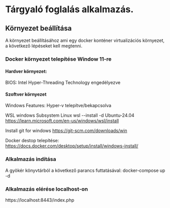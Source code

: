 # Tárgyaló foglalás alkalmazás.

## Környezet beállítása
A környezet beállításához ami egy docker konténer virtualizációs környezet, a következő lépéseket kell megtenni.

### Docker környezet telepítése Window 11-re
#### Hardver környezet:
BIOS:
Intel Hyper-Threading Technology engedélyezve
#### Szoftver környezet
Windows Features:
Hyper-v telepítve/bekapcsolva

WSL windows Subsystem Linux
wsl --install -d Ubuntu-24.04
https://learn.microsoft.com/en-us/windows/wsl/install

Install git for windows
 https://git-scm.com/downloads/win

Docker destop telepítése:
https://docs.docker.com/desktop/setup/install/windows-install/

### Alkalmazás indítása
A gyökér könyvtárból a következő parancs futtatásával:
docker-compose up -d

### Alkalmazás elérése localhost-on
https://localhost:8443/index.php
